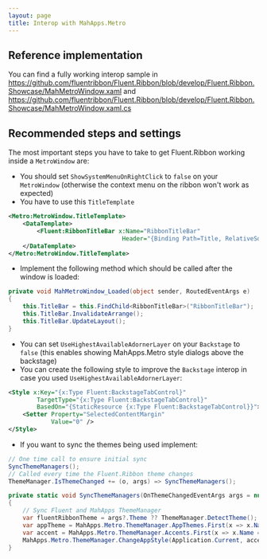 ```yaml
---
layout: page
title: Interop with MahApps.Metro
---
```


## Reference implementation

You can find a fully working interop sample in
https://github.com/fluentribbon/Fluent.Ribbon/blob/develop/Fluent.Ribbon.Showcase/MahMetroWindow.xaml
and
https://github.com/fluentribbon/Fluent.Ribbon/blob/develop/Fluent.Ribbon.Showcase/MahMetroWindow.xaml.cs

## Recommended steps and settings
The most important steps you have to take to get Fluent.Ribbon working inside a `MetroWindow` are:
- You should set `ShowSystemMenuOnRightClick` to `false` on your `MetroWindow` (otherwise the context menu on the ribbon won't work as expected)
- You have to use this `TitleTemplate`

```xml
<Metro:MetroWindow.TitleTemplate>
    <DataTemplate>
        <Fluent:RibbonTitleBar x:Name="RibbonTitleBar"                                   
                                Header="{Binding Path=Title, RelativeSource={RelativeSource AncestorType=Window}}"/>
    </DataTemplate>
</Metro:MetroWindow.TitleTemplate>
```
- Implement the following method which should be called after the window is loaded:

```csharp
private void MahMetroWindow_Loaded(object sender, RoutedEventArgs e)
{
    this.TitleBar = this.FindChild<RibbonTitleBar>("RibbonTitleBar");
    this.TitleBar.InvalidateArrange();
    this.TitleBar.UpdateLayout();
}
```

- You can set `UseHighestAvailableAdornerLayer` on your `Backstage` to `false` (this enables showing MahApps.Metro style dialogs above the backstage)
- You can create the following style to improve the `Backstage` interop in case you used `UseHighestAvailableAdornerLayer`:

```xml
<Style x:Key="{x:Type Fluent:BackstageTabControl}"
        TargetType="{x:Type Fluent:BackstageTabControl}"
        BasedOn="{StaticResource {x:Type Fluent:BackstageTabControl}}">
    <Setter Property="SelectedContentMargin"
            Value="0" />
</Style>
```

- If you want to sync the themes being used implement:

```csharp
// One time call to ensure initial sync
SyncThemeManagers();
// Called every time the Fluent.Ribbon theme changes
ThemeManager.IsThemeChanged += (o, args) => SyncThemeManagers();

private static void SyncThemeManagers(OnThemeChangedEventArgs args = null)
{
    // Sync Fluent and MahApps ThemeManager
    var fluentRibbonTheme = args?.Theme ?? ThemeManager.DetectTheme();
    var appTheme = MahApps.Metro.ThemeManager.AppThemes.First(x => x.Name == "Base" + fluentRibbonTheme.BaseColorScheme);
    var accent = MahApps.Metro.ThemeManager.Accents.First(x => x.Name == fluentRibbonTheme.ColorScheme);
    MahApps.Metro.ThemeManager.ChangeAppStyle(Application.Current, accent, appTheme);
}
```